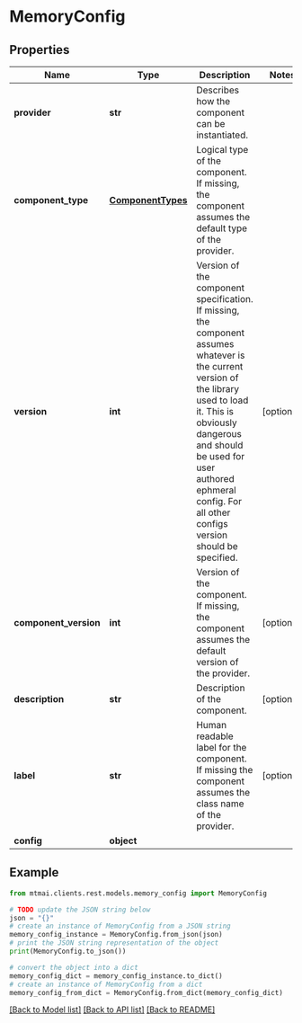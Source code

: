 # MemoryConfig


## Properties

Name | Type | Description | Notes
------------ | ------------- | ------------- | -------------
**provider** | **str** | Describes how the component can be instantiated. | 
**component_type** | [**ComponentTypes**](ComponentTypes.md) | Logical type of the component. If missing, the component assumes the default type of the provider. | 
**version** | **int** | Version of the component specification. If missing, the component assumes whatever is the current version of the library used to load it. This is obviously dangerous and should be used for user authored ephmeral config. For all other configs version should be specified. | [optional] 
**component_version** | **int** | Version of the component. If missing, the component assumes the default version of the provider. | [optional] 
**description** | **str** | Description of the component. | [optional] 
**label** | **str** | Human readable label for the component. If missing the component assumes the class name of the provider. | [optional] 
**config** | **object** |  | 

## Example

```python
from mtmai.clients.rest.models.memory_config import MemoryConfig

# TODO update the JSON string below
json = "{}"
# create an instance of MemoryConfig from a JSON string
memory_config_instance = MemoryConfig.from_json(json)
# print the JSON string representation of the object
print(MemoryConfig.to_json())

# convert the object into a dict
memory_config_dict = memory_config_instance.to_dict()
# create an instance of MemoryConfig from a dict
memory_config_from_dict = MemoryConfig.from_dict(memory_config_dict)
```
[[Back to Model list]](../README.md#documentation-for-models) [[Back to API list]](../README.md#documentation-for-api-endpoints) [[Back to README]](../README.md)


